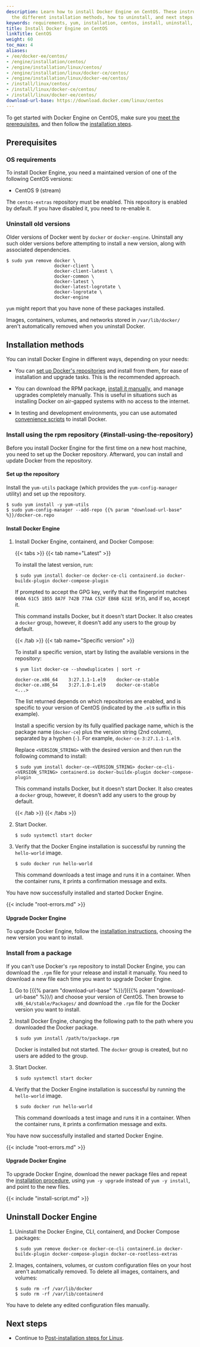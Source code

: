 ```yaml
---
description: Learn how to install Docker Engine on CentOS. These instructions cover
  the different installation methods, how to uninstall, and next steps.
keywords: requirements, yum, installation, centos, install, uninstall, docker engine, upgrade, update
title: Install Docker Engine on CentOS
linkTitle: CentOS
weight: 60
toc_max: 4
aliases:
- /ee/docker-ee/centos/
- /engine/installation/centos/
- /engine/installation/linux/centos/
- /engine/installation/linux/docker-ce/centos/
- /engine/installation/linux/docker-ee/centos/
- /install/linux/centos/
- /install/linux/docker-ce/centos/
- /install/linux/docker-ee/centos/
download-url-base: https://download.docker.com/linux/centos
---
```


To get started with Docker Engine on CentOS, make sure you
[meet the prerequisites](#prerequisites), and then follow the
[installation steps](#installation-methods).

## Prerequisites

### OS requirements

To install Docker Engine, you need a maintained version of one of the following
CentOS versions:

- CentOS 9 (stream)

The `centos-extras` repository must be enabled. This repository is enabled by
default. If you have disabled it, you need to re-enable it.

### Uninstall old versions

Older versions of Docker went by `docker` or `docker-engine`.
Uninstall any such older versions before attempting to install a new version,
along with associated dependencies.

```console
$ sudo yum remove docker \
                  docker-client \
                  docker-client-latest \
                  docker-common \
                  docker-latest \
                  docker-latest-logrotate \
                  docker-logrotate \
                  docker-engine
```

`yum` might report that you have none of these packages installed.

Images, containers, volumes, and networks stored in `/var/lib/docker/` aren't
automatically removed when you uninstall Docker.

## Installation methods

You can install Docker Engine in different ways, depending on your needs:

- You can
  [set up Docker's repositories](#install-using-the-repository) and install
  from them, for ease of installation and upgrade tasks. This is the
  recommended approach.

- You can download the RPM package,
  [install it manually](#install-from-a-package), and manage
  upgrades completely manually. This is useful in situations such as installing
  Docker on air-gapped systems with no access to the internet.

- In testing and development environments, you can use automated
  [convenience scripts](#install-using-the-convenience-script) to install Docker.

### Install using the rpm repository {#install-using-the-repository}

Before you install Docker Engine for the first time on a new host machine, you
need to set up the Docker repository. Afterward, you can install and update
Docker from the repository.

#### Set up the repository

Install the `yum-utils` package (which provides the `yum-config-manager`
utility) and set up the repository.

```console
$ sudo yum install -y yum-utils
$ sudo yum-config-manager --add-repo {{% param "download-url-base" %}}/docker-ce.repo
```

#### Install Docker Engine

1. Install Docker Engine, containerd, and Docker Compose:

   {{< tabs >}}
   {{< tab name="Latest" >}}

   To install the latest version, run:

   ```console
   $ sudo yum install docker-ce docker-ce-cli containerd.io docker-buildx-plugin docker-compose-plugin
   ```

   If prompted to accept the GPG key, verify that the fingerprint matches
   `060A 61C5 1B55 8A7F 742B 77AA C52F EB6B 621E 9F35`, and if so, accept it.

   This command installs Docker, but it doesn't start Docker. It also creates a
   `docker` group, however, it doesn't add any users to the group by default.

   {{< /tab >}}
   {{< tab name="Specific version" >}}

   To install a specific version, start by listing the available versions in
   the repository:

   ```console
   $ yum list docker-ce --showduplicates | sort -r

   docker-ce.x86_64    3:27.1.1-1.el9    docker-ce-stable
   docker-ce.x86_64    3:27.1.0-1.el9    docker-ce-stable
   <...>
   ```

   The list returned depends on which repositories are enabled, and is specific
   to your version of CentOS (indicated by the `.el9` suffix in this example).

   Install a specific version by its fully qualified package name, which is
   the package name (`docker-ce`) plus the version string (2nd column),
   separated by a hyphen (`-`). For example, `docker-ce-3:27.1.1-1.el9`.

   Replace `<VERSION_STRING>` with the desired version and then run the following
   command to install:

   ```console
   $ sudo yum install docker-ce-<VERSION_STRING> docker-ce-cli-<VERSION_STRING> containerd.io docker-buildx-plugin docker-compose-plugin
   ```

   This command installs Docker, but it doesn't start Docker. It also creates a
   `docker` group, however, it doesn't add any users to the group by default.

   {{< /tab >}}
   {{< /tabs >}}

2. Start Docker.

   ```console
   $ sudo systemctl start docker
   ```

3. Verify that the Docker Engine installation is successful by running the
   `hello-world` image.

   ```console
   $ sudo docker run hello-world
   ```

   This command downloads a test image and runs it in a container. When the
   container runs, it prints a confirmation message and exits.

You have now successfully installed and started Docker Engine.

{{< include "root-errors.md" >}}

#### Upgrade Docker Engine

To upgrade Docker Engine, follow the [installation instructions](#install-using-the-repository),
choosing the new version you want to install.

### Install from a package

If you can't use Docker's `rpm` repository to install Docker Engine, you can
download the `.rpm` file for your release and install it manually. You need to
download a new file each time you want to upgrade Docker Engine.

<!-- markdownlint-disable-next-line -->
1. Go to [{{% param "download-url-base" %}}/]({{% param "download-url-base" %}}/)
   and choose your version of CentOS. Then browse to `x86_64/stable/Packages/`
   and download the `.rpm` file for the Docker version you want to install.

2. Install Docker Engine, changing the following path to the path where you downloaded
   the Docker package.

   ```console
   $ sudo yum install /path/to/package.rpm
   ```

   Docker is installed but not started. The `docker` group is created, but no
   users are added to the group.

3. Start Docker.

   ```console
   $ sudo systemctl start docker
   ```

4. Verify that the Docker Engine installation is successful by running the
   `hello-world` image.

   ```console
   $ sudo docker run hello-world
   ```

   This command downloads a test image and runs it in a container. When the
   container runs, it prints a confirmation message and exits.

You have now successfully installed and started Docker Engine.

{{< include "root-errors.md" >}}

#### Upgrade Docker Engine

To upgrade Docker Engine, download the newer package files and repeat the
[installation procedure](#install-from-a-package), using `yum -y upgrade`
instead of `yum -y install`, and point to the new files.

{{< include "install-script.md" >}}

## Uninstall Docker Engine

1. Uninstall the Docker Engine, CLI, containerd, and Docker Compose packages:

   ```console
   $ sudo yum remove docker-ce docker-ce-cli containerd.io docker-buildx-plugin docker-compose-plugin docker-ce-rootless-extras
   ```

2. Images, containers, volumes, or custom configuration files on your host
   aren't automatically removed. To delete all images, containers, and volumes:

   ```console
   $ sudo rm -rf /var/lib/docker
   $ sudo rm -rf /var/lib/containerd
   ```

You have to delete any edited configuration files manually.

## Next steps

- Continue to [Post-installation steps for Linux](linux-postinstall.md).
